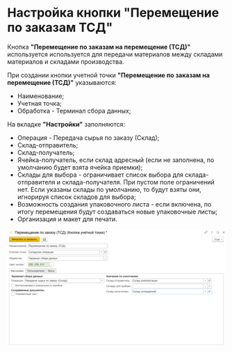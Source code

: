 # Настройка кнопки "Перемещение по заказам ТСД"

Кнопка **"Перемещение по заказам на перемещение (ТСД)"** используется используется для передачи материалов между складами материалов и складами производства.

При создании кнопки учетной точки **"Перемещение по заказам на перемещение (ТСД)"** указываются:

- Наименование;
- Учетная точка;
- Обработка - Терминал сбора данных;

На вкладке **"Настройки"** заполняются:

- Операция - Передача сырья по заказу (Склад);
- Склад-отправитель;
- Склад-получатель;
- Ячейка-получатель, если склад адресный (если не заполнена, по умолчанию будет взята ячейка приемки);
- Склады для выбора - ограничивает список выбора для склада-отправителя и склада-получателя. При пустом поле ограничений нет. Если указаны склады по умолчанию, то будут взяты они, игнорируя список складов для выбора;
- Возможность создания упаковочного листа - если включена, по итогу перемещения будут создаваться новые упаковочные листы;
- Организация и макет для печати.

![](image.png)